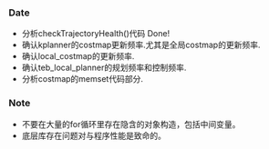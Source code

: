 ### Date
- 分析checkTrajectoryHealth()代码 Done!
- 确认kplanner的costmap更新频率.尤其是全局costmap的更新频率.
- 确认local_costmap的更新频率.
- 确认teb_local_planner的规划频率和控制频率.
- 分析costmap的memset代码部分.

### Note
- 不要在大量的for循环里存在隐含的对象构造，包括中间变量。
- 底层库存在问题对与程序性能是致命的。
